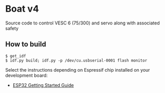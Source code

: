 
# Boat v4

Source code to control VESC 6 (75/300) and servo along with associated safety

## How to build

```
$ get_idf
$ idf.py build; idf.py -p /dev/cu.usbserial-0001 flash monitor
```


Select the instructions depending on Espressif chip installed on your development board:

- [ESP32 Getting Started Guide](https://docs.espressif.com/projects/esp-idf/en/stable/get-started/index.html)
